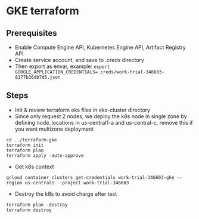 # GKE terraform 

## Prerequisites
- Enable Compute Engine API, Kubernetes Engine API, Artifact Registry API
- Create service account, and save to .creds directory
- Then export as envar, example: `export GOOGLE_APPLICATION_CREDENTIALS=.creds/work-trial-346603-8177b36db7d5.json`

## Steps
- Init & review terraform eks files in eks-cluster directory
- Since only request 2 nodes, we deploy the k8s node in single zone by defining node_locations in us-central1-a and us-central-c, remove this if you want multizone deployment
```
cd ../terraform-gke
terraform init
terraform plan
terraform apply -auto-approve
```

- Get k8s context
```
gcloud container clusters get-credentials work-trial-346603-gke --region us-central1 --project work-trial-346603
```

- Destroy the k8s to avoid charge after test
```
terraform plan -destroy
terraform destroy
```
